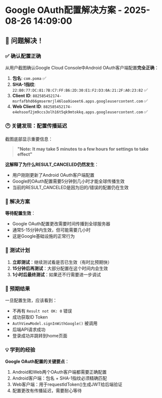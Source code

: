 # Google OAuth配置解决方案 - 2025-08-26 14:09:00

## 🎯 问题解决！

### ✅ 确认配置正确
从用户截图确认Google Cloud Console中Android OAuth客户端配置**完全正确**：

1. **包名**: `com.poma` ✅
2. **SHA-1指纹**: `22:B0:77:DC:81:7B:C7:FF:B6:2D:30:E1:F2:D3:0A:21:2F:A0:23:82` ✅  
3. **Client ID**: `882585452174-msrfafbhd66gmsermrjl46loa9ioeet6.apps.googleusercontent.com` ✅
4. **Web Client ID**: `882585452174-e4ehsoof2jm9ccs3olh16t5qk9mtokkq.apps.googleusercontent.com` ✅

### 🕐 关键发现：配置传播延迟

截图底部显示重要信息：
> **"Note: It may take 5 minutes to a few hours for settings to take effect"**

**这解释了为什么RESULT_CANCELED仍然发生**：
- 用户刚刚更新了Android OAuth客户端配置
- Google的OAuth配置需要5分钟到几小时才能全球传播生效
- 当前的RESULT_CANCELED是因为旧的/错误的配置仍在生效

### 🔧 解决方案

**等待配置生效**：
- Google OAuth配置更改需要时间传播到全球服务器
- 通常5-15分钟内生效，但可能需要几小时
- 这是Google基础设施的正常行为

### 📅 测试计划

1. **立即测试**：继续测试看是否已生效（有时比预期快）
2. **15分钟后再测试**：大部分配置在这个时间内会生效
3. **1小时后最终测试**：如果还不行需要进一步调试

### 🎉 预期结果

一旦配置生效，应该看到：
- 不再有 `Result not OK: 0` 错误
- 成功获取ID Token
- `AuthViewModel.signInWithGoogle()` 被调用
- 后端API请求成功
- 登录成功并跳转到home页面

### 💡 学到的经验

**Google OAuth配置的关键要点**：
1. Android和Web两个OAuth客户端都需要正确配置
2. Android客户端：包名 + SHA-1指纹必须精确匹配
3. Web客户端：用于requestIdToken()生成JWT给后端验证
4. 配置更改有传播延迟，需要耐心等待